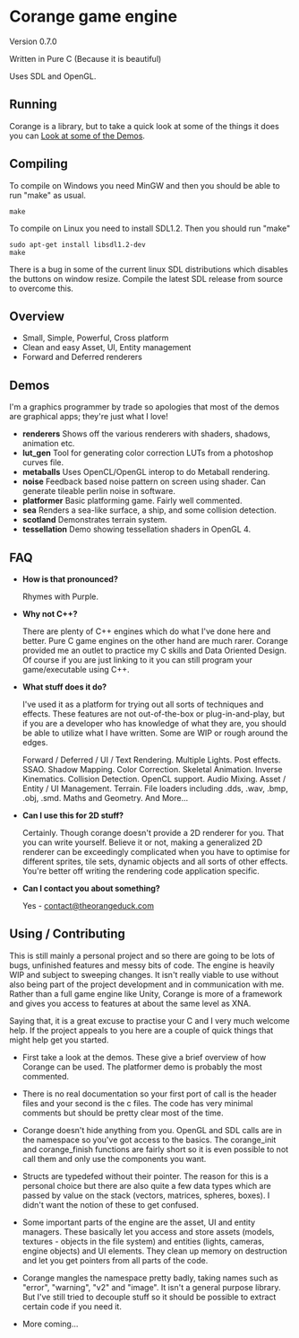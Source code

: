 Corange game engine
===================
	
Version 0.7.0

Written in Pure C (Because it is beautiful)

Uses SDL and OpenGL.

Running
-------
	
Corange is a library, but to take a quick look at some of the things it does you can [Look at some of the Demos](http://www.youtube.com/watch?v=482GxqTWXtA).
	
	
Compiling
---------
	
To compile on Windows you need MinGW and then you should be able to run "make" as usual.

    make

To compile on Linux you need to install SDL1.2. Then you should run "make"

    sudo apt-get install libsdl1.2-dev
    make
		
There is a bug in some of the current linux SDL distributions which disables the buttons on window resize. Compile the latest SDL release from source to overcome this.


Overview
--------

* Small, Simple, Powerful, Cross platform
* Clean and easy Asset, UI, Entity management
* Forward and Deferred renderers


Demos
-----

I'm a graphics programmer by trade so apologies that most of the demos are graphical apps; they're just what I love!

* __renderers__ Shows off the various renderers with shaders, shadows, animation etc.
* __lut_gen__ Tool for generating color correction LUTs from a photoshop curves file.
* __metaballs__ Uses OpenCL/OpenGL interop to do Metaball rendering.
* __noise__ Feedback based noise pattern on screen using shader. Can generate tileable perlin noise in software.
* __platformer__ Basic platforming game. Fairly well commented.
* __sea__ Renders a sea-like surface, a ship, and some collision detection.
* __scotland__ Demonstrates terrain system.
* __tessellation__ Demo showing tessellation shaders in OpenGL 4.
		
	
FAQ
---
		
* __How is that pronounced?__

	Rhymes with Purple.

* __Why not C++?__
	
	There are plenty of C++ engines which do what I've done here and better. Pure C game engines on the other hand are much rarer. Corange provided me an outlet to practice my C skills and Data Oriented Design. Of course if you are just linking to it you can still program your game/executable using C++.
	
* __What stuff does it do?__

	I've used it as a platform for trying out all sorts of techniques and effects. These features are not out-of-the-box or plug-in-and-play, but if you are a developer who has knowledge of what they are, you should be able to utilize what I have written. Some are WIP or rough around the edges.
	
	Forward / Deferred / UI / Text Rendering. Multiple Lights. Post effects. SSAO. Shadow Mapping. Color Correction. Skeletal Animation. Inverse Kinematics. Collision Detection. OpenCL support. Audio Mixing. Asset / Entity / UI Management. Terrain. File loaders including .dds, .wav, .bmp, .obj, .smd. Maths and Geometry. And More...
	
* __Can I use this for 2D stuff?__
	
	Certainly. Though corange doesn't provide a 2D renderer for you. That you can write yourself. Believe it or not, making a generalized 2D renderer can be exceedingly complicated when you have to optimise for different sprites, tile sets, dynamic objects and all sorts of other effects. You're better off writing the rendering code application specific.
	
* __Can I contact you about something?__

	Yes - contact@theorangeduck.com
			
			
Using / Contributing
--------------------
	
This is still mainly a personal project and so there are going to be lots of bugs, unfinished features and messy bits of code. The engine is heavily WIP and subject to sweeping changes. It isn't really viable to use without also being part of the project development and in communication with me. Rather than a full game engine like Unity, Corange is more of a framework and gives you access to features at about the same level as XNA.
		
Saying that, it is a great excuse to practise your C and I very much welcome help. If the project appeals to you here are a couple of quick things that might help get you started.
		
* First take a look at the demos. These give a brief overview of how Corange can be used. The platformer demo is probably the most commented.

* There is no real documentation so your first port of call is the header files and your second is the c files. The code has very minimal comments but should be pretty clear most of the time.

* Corange doesn't hide anything from you. OpenGL and SDL calls are in the namespace so you've got access to the basics. The corange_init and corange_finish functions are fairly short so it is even possible to not call them and only use the components you want.

* Structs are typedefed without their pointer. The reason for this is a personal choice but there are also quite a few data types which are passed by value on the stack (vectors, matrices, spheres, boxes). I didn't want the notion of these to get confused.

* Some important parts of the engine are the asset, UI and entity managers. These basically let you access and store assets (models, textures - objects in the file system) and entities (lights, cameras, engine objects) and UI elements. They clean up memory on destruction and let you get pointers from all parts of the code.

* Corange mangles the namespace pretty badly, taking names such as "error", "warning", "v2" and "image". It isn't a general purpose library. But I've still tried to decouple stuff so it should be possible to extract certain code if you need it.

* More coming...

